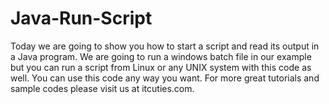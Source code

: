 Java-Run-Script
===============

Today we are going to show you how to start a script and read its output in a Java program. We are going to run a windows batch file in our example but you can run a script from Linux or any UNIX system with this code as well. You can use this code any way you want. For more great tutorials and sample codes please visit us at itcuties.com.
